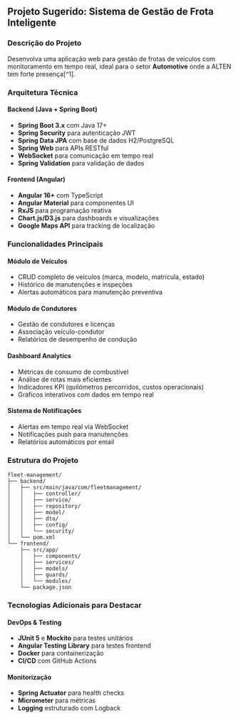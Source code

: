 ## Projeto Sugerido: Sistema de Gestão de Frota Inteligente

### **Descrição do Projeto**

Desenvolva uma aplicação web para gestão de frotas de veículos com monitoramento em tempo real, ideal para o setor **Automotive** onde a ALTEN tem forte presença[^1].

### **Arquitetura Técnica**

#### **Backend (Java + Spring Boot)**

- **Spring Boot 3.x** com Java 17+
- **Spring Security** para autenticação JWT
- **Spring Data JPA** com base de dados H2/PostgreSQL
- **Spring Web** para APIs RESTful
- **WebSocket** para comunicação em tempo real
- **Spring Validation** para validação de dados


#### **Frontend (Angular)**

- **Angular 16+** com TypeScript
- **Angular Material** para componentes UI
- **RxJS** para programação reativa
- **Chart.js/D3.js** para dashboards e visualizações
- **Google Maps API** para tracking de localização


### **Funcionalidades Principais**

#### **Módulo de Veículos**

- CRUD completo de veículos (marca, modelo, matrícula, estado)
- Histórico de manutenções e inspeções
- Alertas automáticos para manutenção preventiva


#### **Módulo de Condutores**

- Gestão de condutores e licenças
- Associação veículo-condutor
- Relatórios de desempenho de condução


#### **Dashboard Analytics**

- Métricas de consumo de combustível
- Análise de rotas mais eficientes
- Indicadores KPI (quilómetros percorridos, custos operacionais)
- Gráficos interativos com dados em tempo real


#### **Sistema de Notificações**

- Alertas em tempo real via WebSocket
- Notificações push para manutenções
- Relatórios automáticos por email


### **Estrutura do Projeto**

```
fleet-management/
├── backend/
│   ├── src/main/java/com/fleetmanagement/
│   │   ├── controller/
│   │   ├── service/
│   │   ├── repository/
│   │   ├── model/
│   │   ├── dto/
│   │   ├── config/
│   │   └── security/
│   └── pom.xml
└── frontend/
    ├── src/app/
    │   ├── components/
    │   ├── services/
    │   ├── models/
    │   ├── guards/
    │   └── modules/
    └── package.json
```


### **Tecnologias Adicionais para Destacar**

#### **DevOps \& Testing**

- **JUnit 5** e **Mockito** para testes unitários
- **Angular Testing Library** para testes frontend
- **Docker** para containerização
- **CI/CD** com GitHub Actions


#### **Monitorização**

- **Spring Actuator** para health checks
- **Micrometer** para métricas
- **Logging** estruturado com Logback





